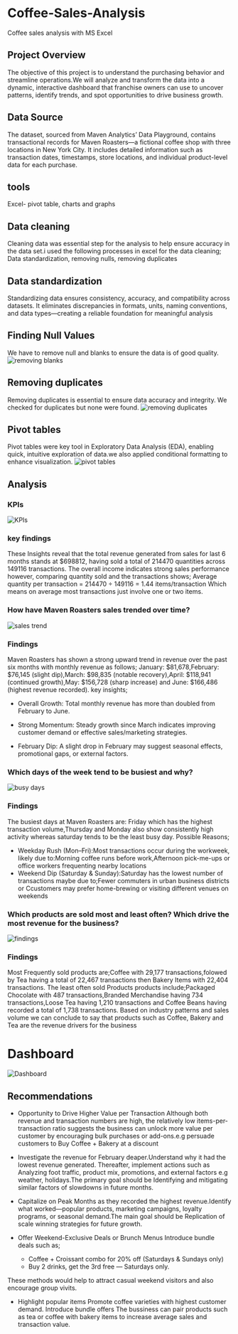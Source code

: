 # Coffee-Sales-Analysis
Coffee sales analysis with MS Excel

## Project Overview
The objective of this project is to understand the purchasing behavior and streamline operations.We will analyze and transform the data into a dynamic, interactive dashboard that franchise owners can use to uncover patterns, identify trends, and spot opportunities to drive business growth.

## Data Source
The dataset, sourced from Maven Analytics’ Data Playground, contains transactional records for Maven Roasters—a fictional coffee shop with three locations in New York City. It includes detailed information such as transaction dates, timestamps, store locations, and individual product-level data for each purchase.

## tools
Excel- pivot table, charts and graphs

## Data cleaning
Cleaning data was essential step for the analysis to help ensure accuracy in the data set.i used the following processes in excel for the data cleaning;
Data standardization, removing nulls, removing duplicates

## Data standardization
Standardizing data ensures consistency, accuracy, and compatibility across datasets. It eliminates discrepancies in formats, units, naming conventions, and data types—creating a reliable foundation for meaningful analysis

## Finding Null Values
We have to remove null and blanks to ensure the data is of good quality.
![removing blanks](https://github.com/user-attachments/assets/cbf849e5-3c2d-4cd8-be51-d5bf81e4d6b2)


## Removing duplicates
Removing duplicates is essential to ensure data accuracy and integrity. We checked for duplicates but none were found.
![removing duplicates](https://github.com/user-attachments/assets/7bcd9531-731f-4187-9c20-dc1e4d741ce2)

## Pivot tables
Pivot tables were key tool in Exploratory Data Analysis (EDA), enabling quick, intuitive exploration of data.we also applied conditional formatting to enhance visualization. 
![pivot tables](https://github.com/user-attachments/assets/7d4088bd-723f-4625-b45d-901bc6bc5de4)


## Analysis
### KPIs
![KPIs](https://github.com/user-attachments/assets/6f50d5ab-6962-4734-b481-0dc0b7895e1d)

### key findings
These Insights reveal that the total revenue generated from sales for last 6 months stands at $698812, having sold a total of 214470 quantities across 149116 transactions. The overall income indicates strong sales performance however, comparing quantity sold and the transactions shows;
Average quantity per transaction = 214470 ÷ 149116 = 1.44 items/transaction
Which means on average most transactions just involve one or two items.


### How have Maven Roasters sales trended over time?
![sales trend](https://github.com/user-attachments/assets/0f21a8c2-8e6a-4569-86f0-6f4f4a1ad158)

### Findings
Maven Roasters has shown a strong upward trend in revenue over the past six months with monthly revenue as follows;
January: $81,678,February: $76,145 (slight dip),March: $98,835 (notable recovery),April: $118,941 (continued growth),May: $156,728 (sharp increase) and June: $166,486 (highest revenue recorded).
key insights;
 - Overall Growth: Total monthly revenue has more than doubled from February to June.

 - Strong Momentum: Steady growth since March indicates improving customer demand or effective sales/marketing strategies.

 - February Dip: A slight drop in February may suggest seasonal effects, promotional gaps, or external factors.
   


### Which days of the week tend to be busiest and why?
![busy days](https://github.com/user-attachments/assets/1d7e2c57-12fc-421b-928c-f6b3cb149a2c)

### Findings
The busiest days at Maven Roasters are:
Friday which has the highest transaction volume,Thursday and Monday also show consistently high activity whereas saturday tends to be the least busy day.
Possible Reasons;
- Weekday Rush (Mon–Fri):Most transactions occur during the workweek, likely due to:Morning coffee runs before work,Afternoon pick-me-ups or office workers frequenting nearby locations
- Weekend Dip (Saturday & Sunday):Saturday has the lowest number of transactions maybe due to;Fewer commuters in urban business districts or Ccustomers may prefer home-brewing or visiting different venues on weekends

  

### Which products are sold most and least often? Which drive the most revenue for the business?
![findings](https://github.com/user-attachments/assets/be2cdcca-84e6-4bc4-a705-d40ca327051d)

### Findings
Most Frequently sold products are;Coffee with 29,177 transactions,folowed by Tea having a total of 22,467 transactions then Bakery Items with 22,404 transactions.
The least often sold Products products include;Packaged Chocolate with 487 transactions,Branded Merchandise having 734 transactions,Loose Tea having 1,210 transactions and Coffee Beans having recorded a total of 1,738 transactions.
Based on industry patterns and sales volume we can conclude to say that products such as Coffee, Bakery and Tea are the revenue drivers for the business

# Dashboard
![Dashboard](https://github.com/user-attachments/assets/1fe5abb4-7402-40df-987a-847425db3a93)

## Recommendations
- Opportunity to Drive Higher Value per Transaction
Although both revenue and transaction numbers are high, the relatively low items-per-transaction ratio suggests the business can unlock more value per customer by encouraging bulk purchases or add-ons.e.g persuade customers to Buy Coffee + Bakery at a discount

- Investigate the revenue for February deaper.Understand why it had the lowest revenue generated. Thereafter, implement actions such as Analyzing foot traffic, product mix, promotions, and external factors e.g weather, holidays.The primary goal should be Identifying and mitigating similar factors of slowdowns in future months.

- Capitalize on Peak Months as they recorded the highest revenue.Identify what worked—popular products, marketing campaigns, loyalty programs, or seasonal demand.The main goal should be Replication of scale winning strategies for future growth.
  
- Offer Weekend-Exclusive Deals or Brunch Menus
Introduce bundle deals such as;
   - Coffee + Croissant combo for 20% off (Saturdays & Sundays only)
   - Buy 2 drinks, get the 3rd free — Saturdays only.
     
These methods would help to attract casual weekend visitors and also encourage group vivits.

- Highlight popular items
Promote coffee varieties with highest customer demand.
Introduce bundle offers
The bussiness can pair products such as tea or coffee with bakery items to increase average sales and transaction value.



